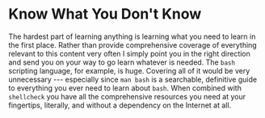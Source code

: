 # Know What You Don't Know

The hardest part of learning anything is learning what you need to learn
in the first place. Rather than provide comprehensive coverage of
everything relevant to this content very often I simply point you in the
right direction and send you on your way to go learn whatever is needed.
The `bash` scripting language, for example, is huge. Covering all of it
would be very unnecessary --- especially since `man bash` is a
searchable, definitive guide to everything you ever need to learn about
`bash`. When combined with `shellcheck` you have all the comprehensive
resources you need at your fingertips, literally, and without a
dependency on the Internet at all.
